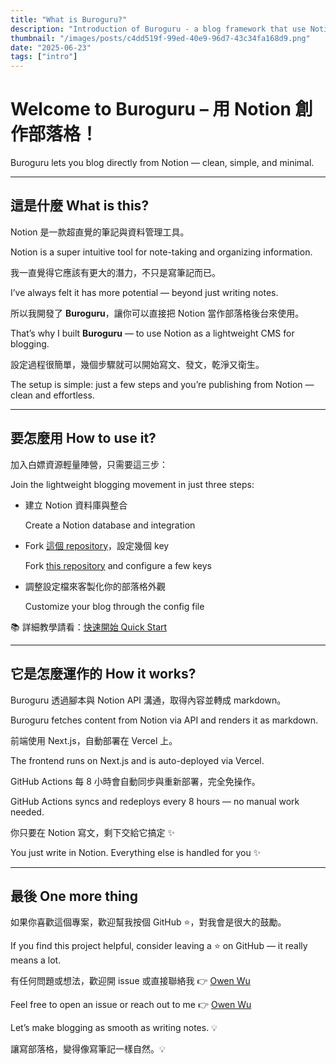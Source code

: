 ```yaml
---
title: "What is Buroguru?"
description: "Introduction of Buroguru - a blog framework that use Notion as CMS"
thumbnail: "/images/posts/c4dd519f-99ed-40e9-96d7-43c34fa168d9.png"
date: "2025-06-23"
tags: ["intro"]
---
```


# Welcome to **Buroguru** – 用 Notion 創作部落格！


Buroguru lets you blog directly from Notion — clean, simple, and minimal.


---


## 這是什麼 What is this?


Notion 是一款超直覺的筆記與資料管理工具。


Notion is a super intuitive tool for note-taking and organizing information.


我一直覺得它應該有更大的潛力，不只是寫筆記而已。


I’ve always felt it has more potential — beyond just writing notes.


所以我開發了 **Buroguru**，讓你可以直接把 Notion 當作部落格後台來使用。


That’s why I built **Buroguru** — to use Notion as a lightweight CMS for blogging.


設定過程很簡單，幾個步驟就可以開始寫文、發文，乾淨又衛生。


The setup is simple: just a few steps and you’re publishing from Notion — clean and effortless.


---


## 要怎麼用 How to use it?


加入白嫖資源輕量陣營，只需要這三步：


Join the lightweight blogging movement in just three steps:

- 建立 Notion 資料庫與整合

	Create a Notion database and integration

- Fork [這個 repository](https://github.com/WuSandWitch/Buroguru)，設定幾個 key

	Fork [this repository](https://github.com/WuSandWitch/Buroguru) and configure a few keys

- 調整設定檔來客製化你的部落格外觀

	Customize your blog through the config file


📚 詳細教學請看：[快速開始 Quick Start](https://buroguru.zudo.cc/posts/get-started-en)


---


## 它是怎麼運作的 How it works?


Buroguru 透過腳本與 Notion API 溝通，取得內容並轉成 markdown。


Buroguru fetches content from Notion via API and renders it as markdown.


前端使用 Next.js，自動部署在 Vercel 上。


The frontend runs on Next.js and is auto-deployed via Vercel.


GitHub Actions 每 8 小時會自動同步與重新部署，完全免操作。


GitHub Actions syncs and redeploys every 8 hours — no manual work needed.


你只要在 Notion 寫文，剩下交給它搞定 ✨


You just write in Notion. Everything else is handled for you ✨


---


## 最後 One more thing


如果你喜歡這個專案，歡迎幫我按個 GitHub ⭐️，對我會是很大的鼓勵。


If you find this project helpful, consider leaving a ⭐️ on GitHub — it really means a lot.


有任何問題或想法，歡迎開 issue 或直接聯絡我 👉 [Owen Wu](https://wusandwitch.zudo.cc/)


Feel free to open an issue or reach out to me 👉 [Owen Wu](https://wusandwitch.zudo.cc/)


Let’s make blogging as smooth as writing notes. 💡


讓寫部落格，變得像寫筆記一樣自然。💡

